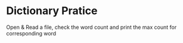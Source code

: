 # Dictionary Pratice
Open & Read a file, check the word count and print the max count for corresponding word
